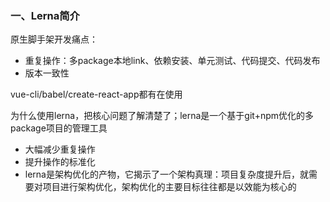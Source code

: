 ### 一、Lerna简介

原生脚手架开发痛点：
- 重复操作：多package本地link、依赖安装、单元测试、代码提交、代码发布
- 版本一致性

vue-cli/babel/create-react-app都有在使用

为什么使用lerna，把核心问题了解清楚了；lerna是一个基于git+npm优化的多package项目的管理工具
- 大幅减少重复操作
- 提升操作的标准化
- lerna是架构优化的产物，它揭示了一个架构真理：项目复杂度提升后，就需要对项目进行架构优化，架构优化的主要目标往往都是以效能为核心的

